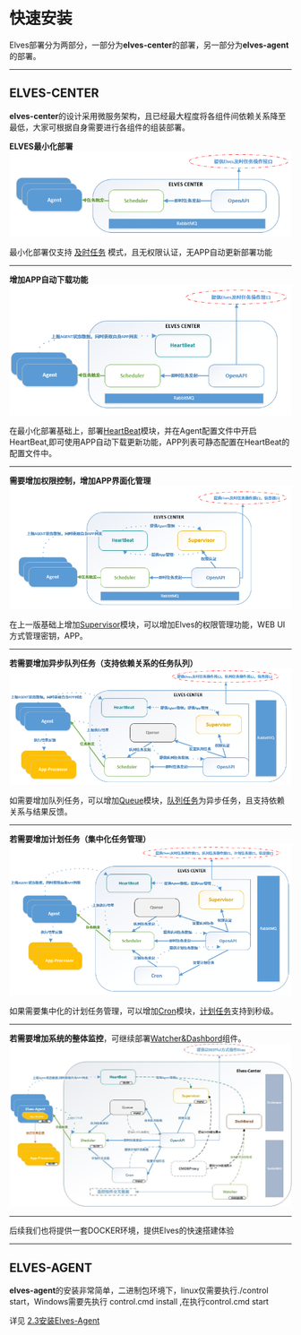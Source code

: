 # 快速安装

Elves部署分为两部分，一部分为**elves-center**的部署，另一部分为**elves-agent**的部署。

---

## ELVES-CENTER

**elves-center**的设计采用微服务架构，且已经最大程度将各组件间依赖关系降至最低，大家可根据自身需要进行各组件的组装部署。

**ELVES最小化部署**
![](/assets/elves-mini-1.png)

最小化部署仅支持 [及时任务](/api/rt/exec.md) 模式，且无权限认证，无APP自动更新部署功能

---

**增加APP自动下载功能**
![](/assets/elves-mini-2.png)

在最小化部署基础上，部署[HeartBeat](/module/heartbeat.md)模块，并在Agent配置文件中开启HeartBeat,即可使用APP自动下载更新功能，APP列表可静态配置在HeartBeat的配置文件中。

---

**需要增加权限控制，增加APP界面化管理**
![](/assets/elves-mini-3.png)

在上一版基础上增加[Supervisor](/module/supervisor.md)模块，可以增加Elves的权限管理功能，WEB UI方式管理密钥，APP。

---

**若需要增加异步队列任务（支持依赖关系的任务队列）**
![](/assets/elves-mini-4.png)

如需要增加队列任务，可以增加[Queue](/module/queue.md)模块，[队列任务](/api/queue.md)为异步任务，且支持依赖关系与结果反馈。

---

**若需要增加计划任务（集中化任务管理）**
![](/assets/elves-mini-5.png)

如果需要集中化的计划任务管理，可以增加[Cron](/module/cron.md)模块，[计划任务](/api/cron.md)支持到秒级。

---

**若需要增加系统的整体监控**，可继续部署[Watcher&Dashbord](/module/watcher.md)组件。
![](/assets/arc.jpg)

---

后续我们也将提供一套DOCKER环境，提供Elves的快速搭建体验

---

## ELVES-AGENT

**elves-agent**的安装非常简单，二进制包环境下，linux仅需要执行./control start，Windows需要先执行 control.cmd install ,在执行control.cmd start

详见 [2.3安装Elves-Agent](/quickinstall/install-elves-agent.md)

